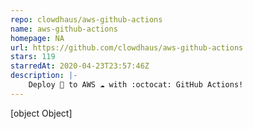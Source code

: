 ```yaml
---
repo: clowdhaus/aws-github-actions
name: aws-github-actions
homepage: NA
url: https://github.com/clowdhaus/aws-github-actions
stars: 119
starredAt: 2020-04-23T23:57:46Z
description: |-
    Deploy 🚀 to AWS ☁️ with :octocat: GitHub Actions!
---
```


[object Object]
